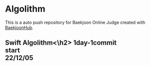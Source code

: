 # Algolithm
This is a auto push repository for Baekjoon Online Judge created with [BaekjoonHub](https://github.com/BaekjoonHub/BaekjoonHub).


<h2>Swift Algolithm<\h2>
1day-1commit <br>
start<br>
22/12/05 <br>
